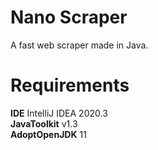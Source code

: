 # Nano Scraper
A fast web scraper made in Java.

# Requirements
**IDE** IntelliJ IDEA 2020.3<br/>
**JavaToolkit** v1.3<br/>
**AdoptOpenJDK** 11
